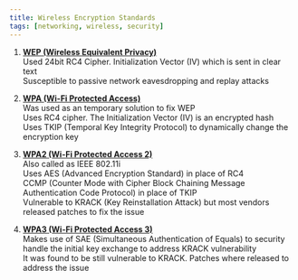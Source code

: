 ```yaml
---
title: Wireless Encryption Standards
tags: [networking, wireless, security]
---
```


1. **<u>WEP (Wireless Equivalent Privacy)</u>**  
   Used 24bit RC4 Cipher. Initialization Vector (IV) which is sent in clear text  
   Susceptible to passive network eavesdropping and replay attacks

2. **<u>WPA (Wi-Fi Protected Access)</u>**  
   Was used as an temporary solution to fix WEP  
   Uses RC4 cipher. The Initialization Vector (IV) is an encrypted hash  
   Uses TKIP (Temporal Key Integrity Protocol) to dynamically change the encryption key

3. **<u>WPA2 (Wi-Fi Protected Access 2)</u>**  
   Also called as IEEE 802.11i  
   Uses AES (Advanced Encryption Standard) in place of RC4  
   CCMP (Counter Mode with Cipher Block Chaining Message Authentication Code Protocol) in place of TKIP  
   Vulnerable to KRACK (Key Reinstallation Attack) but most vendors released patches to fix the issue

4. **<u>WPA3 (Wi-Fi Protected Access 3)</u>**  
   Makes use of SAE (Simultaneous Authentication of Equals) to security handle the initial key exchange to address KRACK vulnerability  
   It was found to be still vulnerable to KRACK. Patches where released to address the issue